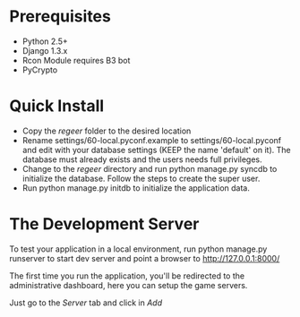 Prerequisites
==============

* Python 2.5+
* Django 1.3.x
* Rcon Module requires B3 bot
* PyCrypto

Quick Install
==============

* Copy the _regeer_ folder to the desired location
* Rename settings/60-local.pyconf.example to settings/60-local.pyconf and edit with your database settings (KEEP the name 'default' on it). The database must already exists and the users needs full privileges.
* Change to the _regeer_ directory and run python manage.py syncdb to initialize the database. Follow the steps to create the super user.
* Run python manage.py initdb to initialize the application data.

The Development Server
=======================

To test your application in a local environment, run python manage.py runserver to start dev server and point a browser to http://127.0.0.1:8000/

The first time you run the application, you'll be redirected to the administrative dashboard, here you can setup the game servers.

Just go to the _Server_ tab and click in *Add* 